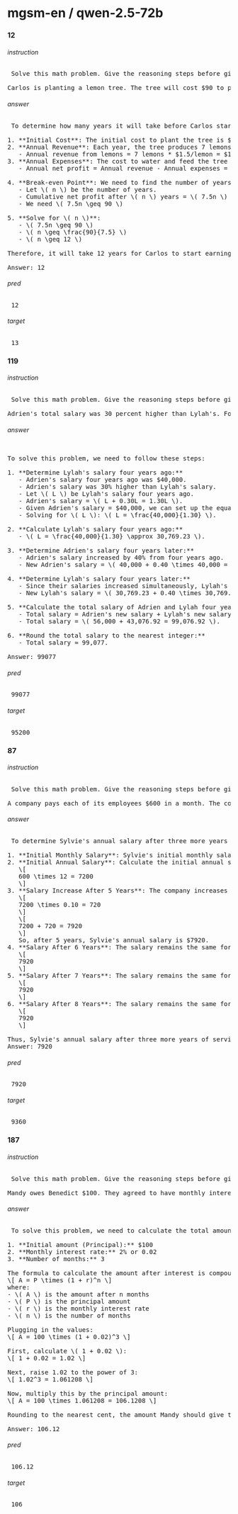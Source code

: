 # mgsm-en / qwen-2.5-72b
### 12
###### instruction
<pre> Solve this math problem. Give the reasoning steps before giving the final answer on the last line by itself in the format of "Answer:". Do not add anything other than the integer answer after "Answer:".

Carlos is planting a lemon tree. The tree will cost $90 to plant. Each year it will grow 7 lemons, which he can sell for $1.5 each. It costs $3 a year to water and feed the tree. How many years will it take before he starts earning money on the lemon tree? </pre>
###### answer
<pre> To determine how many years it will take before Carlos starts earning money on the lemon tree, we need to calculate the net profit each year and see when it covers the initial planting cost.

1. **Initial Cost**: The initial cost to plant the tree is $90.
2. **Annual Revenue**: Each year, the tree produces 7 lemons, and each lemon can be sold for $1.5.
   - Annual revenue from lemons = 7 lemons * $1.5/lemon = $10.5
3. **Annual Expenses**: The cost to water and feed the tree each year is $3.
   - Annual net profit = Annual revenue - Annual expenses = $10.5 - $3 = $7.5

4. **Break-even Point**: We need to find the number of years it takes for the cumulative net profit to equal the initial cost.
   - Let \( n \) be the number of years.
   - Cumulative net profit after \( n \) years = \( 7.5n \)
   - We need \( 7.5n \geq 90 \)

5. **Solve for \( n \)**:
   - \( 7.5n \geq 90 \)
   - \( n \geq \frac{90}{7.5} \)
   - \( n \geq 12 \)

Therefore, it will take 12 years for Carlos to start earning money on the lemon tree.

Answer: 12 </pre>
###### pred
<pre> 12 </pre>
###### target
<pre> 13 </pre>
### 119
###### instruction
<pre> Solve this math problem. Give the reasoning steps before giving the final answer on the last line by itself in the format of "Answer:". Do not add anything other than the integer answer after "Answer:".

Adrien's total salary was 30 percent higher than Lylah's. Four years later, his salary had increased, and he was earning 40% more than what he was making four years ago. If Adrien's and Lylah's salary increased simultaneously, and Adrien earned $40000 four years ago, calculate the total salary the two were receiving four years later? </pre>
###### answer
<pre> 
To solve this problem, we need to follow these steps:

1. **Determine Lylah's salary four years ago:**
   - Adrien's salary four years ago was $40,000.
   - Adrien's salary was 30% higher than Lylah's salary.
   - Let \( L \) be Lylah's salary four years ago.
   - Adrien's salary = \( L + 0.30L = 1.30L \).
   - Given Adrien's salary = $40,000, we can set up the equation: \( 1.30L = 40,000 \).
   - Solving for \( L \): \( L = \frac{40,000}{1.30} \).

2. **Calculate Lylah's salary four years ago:**
   - \( L = \frac{40,000}{1.30} \approx 30,769.23 \).

3. **Determine Adrien's salary four years later:**
   - Adrien's salary increased by 40% from four years ago.
   - New Adrien's salary = \( 40,000 + 0.40 \times 40,000 = 40,000 + 16,000 = 56,000 \).

4. **Determine Lylah's salary four years later:**
   - Since their salaries increased simultaneously, Lylah's salary also increased by 40%.
   - New Lylah's salary = \( 30,769.23 + 0.40 \times 30,769.23 = 30,769.23 + 12,307.69 = 43,076.92 \).

5. **Calculate the total salary of Adrien and Lylah four years later:**
   - Total salary = Adrien's new salary + Lylah's new salary.
   - Total salary = \( 56,000 + 43,076.92 = 99,076.92 \).

6. **Round the total salary to the nearest integer:**
   - Total salary ≈ 99,077.

Answer: 99077 </pre>
###### pred
<pre> 99077 </pre>
###### target
<pre> 95200 </pre>
### 87
###### instruction
<pre> Solve this math problem. Give the reasoning steps before giving the final answer on the last line by itself in the format of "Answer:". Do not add anything other than the integer answer after "Answer:".

A company pays each of its employees $600 in a month. The company has a policy of increasing the salaries of each of its employees by 10% of the initial salary every year for those who've stayed in the company for five years. If Sylvie just clocked 5 years in the company last December, what's her annual salary after three more years of service? </pre>
###### answer
<pre> To determine Sylvie's annual salary after three more years of service, we need to follow these steps:

1. **Initial Monthly Salary**: Sylvie's initial monthly salary is $600.
2. **Initial Annual Salary**: Calculate the initial annual salary by multiplying the monthly salary by 12.
   \[
   600 \times 12 = 7200
   \]
3. **Salary Increase After 5 Years**: The company increases the salary by 10% of the initial salary after 5 years.
   \[
   7200 \times 0.10 = 720
   \]
   \[
   7200 + 720 = 7920
   \]
   So, after 5 years, Sylvie's annual salary is $7920.
4. **Salary After 6 Years**: The salary remains the same for the next year (6th year) as the increase only happens once after 5 years.
   \[
   7920
   \]
5. **Salary After 7 Years**: The salary remains the same for the 7th year.
   \[
   7920
   \]
6. **Salary After 8 Years**: The salary remains the same for the 8th year.
   \[
   7920
   \]

Thus, Sylvie's annual salary after three more years of service (8 years total) is:
Answer: 7920 </pre>
###### pred
<pre> 7920 </pre>
###### target
<pre> 9360 </pre>
### 187
###### instruction
<pre> Solve this math problem. Give the reasoning steps before giving the final answer on the last line by itself in the format of "Answer:". Do not add anything other than the integer answer after "Answer:".

Mandy owes Benedict $100. They agreed to have monthly interest of 2%. If Mandy was able to pay it after 3 months, how much should she give to Benedict? </pre>
###### answer
<pre> To solve this problem, we need to calculate the total amount Mandy owes Benedict after 3 months, including the monthly interest of 2%.

1. **Initial amount (Principal):** $100
2. **Monthly interest rate:** 2% or 0.02
3. **Number of months:** 3

The formula to calculate the amount after interest is compounded monthly is:
\[ A = P \times (1 + r)^n \]
where:
- \( A \) is the amount after n months
- \( P \) is the principal amount
- \( r \) is the monthly interest rate
- \( n \) is the number of months

Plugging in the values:
\[ A = 100 \times (1 + 0.02)^3 \]

First, calculate \( 1 + 0.02 \):
\[ 1 + 0.02 = 1.02 \]

Next, raise 1.02 to the power of 3:
\[ 1.02^3 = 1.061208 \]

Now, multiply this by the principal amount:
\[ A = 100 \times 1.061208 = 106.1208 \]

Rounding to the nearest cent, the amount Mandy should give to Benedict is $106.12.

Answer: 106.12 </pre>
###### pred
<pre> 106.12 </pre>
###### target
<pre> 106 </pre>

